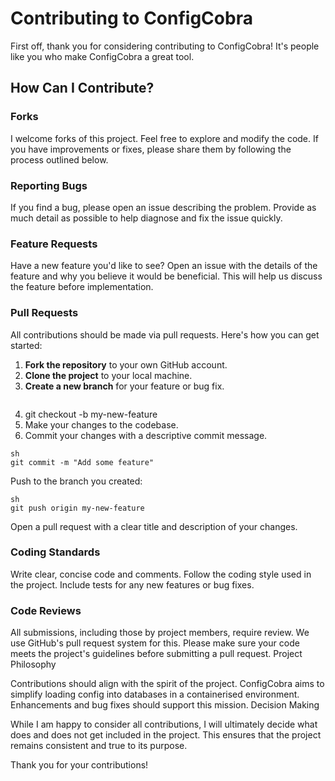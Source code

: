 # Contributing to ConfigCobra

First off, thank you for considering contributing to ConfigCobra! It's people like you who make ConfigCobra a great tool.

## How Can I Contribute?

### Forks
I welcome forks of this project. Feel free to explore and modify the code. If you have improvements or fixes, please share them by following the process outlined below.

### Reporting Bugs
If you find a bug, please open an issue describing the problem. Provide as much detail as possible to help diagnose and fix the issue quickly.

### Feature Requests
Have a new feature you'd like to see? Open an issue with the details of the feature and why you believe it would be beneficial. This will help us discuss the feature before implementation.

### Pull Requests
All contributions should be made via pull requests. Here's how you can get started:

1. **Fork the repository** to your own GitHub account.
2. **Clone the project** to your local machine.
3. **Create a new branch** for your feature or bug fix.
   ```sh
4. git checkout -b my-new-feature
5. Make your changes to the codebase.
6. Commit your changes with a descriptive commit message.
```
sh
git commit -m "Add some feature"
```
Push to the branch you created:
```
sh
git push origin my-new-feature
```

Open a pull request with a clear title and description of your changes.

### Coding Standards

Write clear, concise code and comments.
Follow the coding style used in the project.
Include tests for any new features or bug fixes.

### Code Reviews

All submissions, including those by project members, require review. We use GitHub's pull request system for this. Please make sure your code meets the project's guidelines before submitting a pull request.
Project Philosophy

Contributions should align with the spirit of the project. ConfigCobra aims to simplify loading config into databases in a containerised environment. Enhancements and bug fixes should support this mission.
Decision Making

While I am happy to consider all contributions, I will ultimately decide what does and does not get included in the project. This ensures that the project remains consistent and true to its purpose.

Thank you for your contributions!

